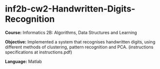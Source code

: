 # inf2b-cw2-Handwritten-Digits-Recognition
**Course:**
Informatics 2B: Algorithms, Data Structures and Learning

**Objective:** 
Implemented a system that recognises handwritten digits, using different methods of clustering, pattern recognition and PCA. (instructions specifications at instructions.pdf)

**Language:** Matlab
